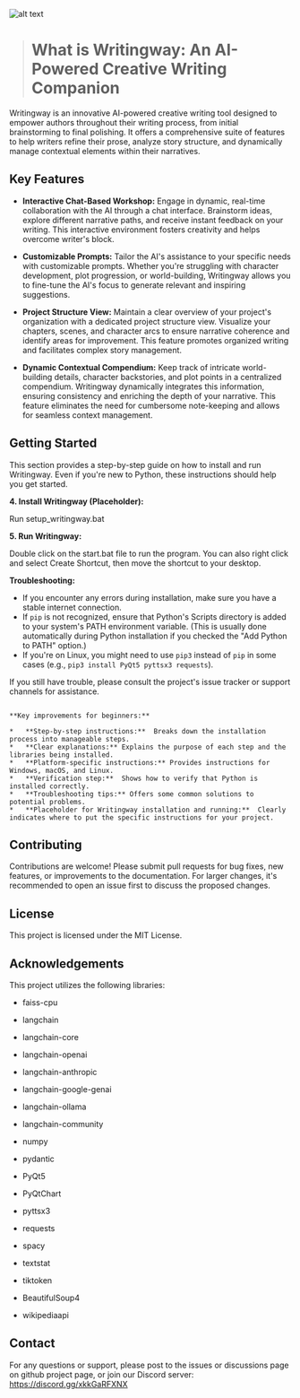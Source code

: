 ![alt text](https://github.com/aomukai/Writingway/blob/main/assets/logo.png?raw=true "Logo")

> # What is Writingway: An AI-Powered Creative Writing Companion

Writingway is an innovative AI-powered creative writing tool designed to empower authors throughout their writing process, from initial brainstorming to final polishing.  It offers a comprehensive suite of features to help writers refine their prose, analyze story structure, and dynamically manage contextual elements within their narratives.

## Key Features

- **Interactive Chat-Based Workshop:** Engage in dynamic, real-time collaboration with the AI through a chat interface.  Brainstorm ideas, explore different narrative paths, and receive instant feedback on your writing.  This interactive environment fosters creativity and helps overcome writer's block.

- **Customizable Prompts:** Tailor the AI's assistance to your specific needs with customizable prompts.  Whether you're struggling with character development, plot progression, or world-building, Writingway allows you to fine-tune the AI's focus to generate relevant and inspiring suggestions.

- **Project Structure View:** Maintain a clear overview of your project's organization with a dedicated project structure view.  Visualize your chapters, scenes, and character arcs to ensure narrative coherence and identify areas for improvement.  This feature promotes organized writing and facilitates complex story management.

- **Dynamic Contextual Compendium:**  Keep track of intricate world-building details, character backstories, and plot points in a centralized compendium.  Writingway dynamically integrates this information, ensuring consistency and enriching the depth of your narrative.  This feature eliminates the need for cumbersome note-keeping and allows for seamless context management.

## Getting Started

This section provides a step-by-step guide on how to install and run Writingway.  Even if you're new to Python, these instructions should help you get started.

**4. Install Writingway (Placeholder):**

Run setup_writingway.bat

**5. Run Writingway:**

Double click on the start.bat file to run the program. You can also right click and select Create Shortcut, then move the shortcut to your desktop.

**Troubleshooting:**

- If you encounter any errors during installation, make sure you have a stable internet connection.
- If `pip` is not recognized, ensure that Python's Scripts directory is added to your system's PATH environment variable. (This is usually done automatically during Python installation if you checked the "Add Python to PATH" option.)
- If you're on Linux, you might need to use `pip3` instead of `pip` in some cases (e.g., `pip3 install PyQt5 pyttsx3 requests`).

If you still have trouble, please consult the project's issue tracker or support channels for assistance.

```

**Key improvements for beginners:**

*   **Step-by-step instructions:**  Breaks down the installation process into manageable steps.
*   **Clear explanations:** Explains the purpose of each step and the libraries being installed.
*   **Platform-specific instructions:** Provides instructions for Windows, macOS, and Linux.
*   **Verification step:**  Shows how to verify that Python is installed correctly.
*   **Troubleshooting tips:** Offers some common solutions to potential problems.
*   **Placeholder for Writingway installation and running:**  Clearly indicates where to put the specific instructions for your project.

```

## Contributing

Contributions are welcome! Please submit pull requests for bug fixes, new features, or improvements to the documentation. For larger changes, it's recommended to open an issue first to discuss the proposed changes.

## License

This project is licensed under the MIT License.

## Acknowledgements

This project utilizes the following libraries:

- faiss-cpu


- langchain
- langchain-core
- langchain-openai
- langchain-anthropic
- langchain-google-genai
- langchain-ollama
- langchain-community
- numpy
- pydantic
- PyQt5
- PyQtChart
- pyttsx3
- requests
- spacy
- textstat
- tiktoken
- BeautifulSoup4
- wikipediaapi

## Contact

For any questions or support, please post to the issues or discussions page on github project page, or join our Discord server: <https://discord.gg/xkkGaRFXNX>
